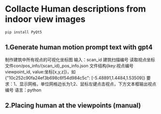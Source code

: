 # Collacte Human descriptions from indoor view images
```bash
pip install PyQt5
```
## 1.Generate human motion prompt text with gpt4
制作建筑中所有视点的可视化坐标图
输入：scan_id 建筑扫描编号
读取视点坐标文件con/pos_info/{scan_id}_pos_info.json
文件结构{key:视点编号 viewpoint_id, value:坐标[x,y,z]}，如{"10c252c90fa24ef3b698c6f54d984c5c": [-5.48891,1.4484,1.53509]}
要求：1、显示网格，单位网格边长为1;2、鼠标左键点击视点，下方文本框输出视点编号
语言：python
## 2.Placing human at the viewpoints (manual)